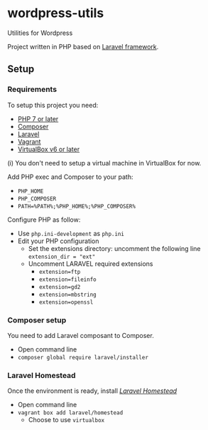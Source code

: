 # wordpress-utils
Utilities for Wordpress

Project written in PHP based on [Laravel framework](https://laravel.com/).

## Setup

### Requirements 
To setup this project you need:
* [PHP 7 or later](https://www.php.net/downloads.php)
* [Composer](https://getcomposer.org/)
* [Laravel](https://laravel.com/docs/7.x/installation)
* [Vagrant](https://www.vagrantup.com/downloads.html)
* [VirtualBox v6 or later](https://www.virtualbox.org/wiki/Downloads)

(i) You don't need to setup a virtual machine in VirtualBox for now.


Add PHP exec and Composer to your path:
* `PHP_HOME`
* `PHP_COMPOSER`
* `PATH=%PATH%;%PHP_HOME%;%PHP_COMPOSER%`

Configure PHP as follow:
* Use `php.ini-development` as `php.ini`
* Edit your PHP configuration
  * Set the extensions directory: uncomment the following line `extension_dir = "ext"`
  * Uncomment LARAVEL required extensions
    * `extension=ftp`
    * `extension=fileinfo`
    * `extension=gd2`
    * `extension=mbstring`
    * `extension=openssl`

### Composer setup

You need to add Laravel composant to Composer.
* Open command line
* `composer global require laravel/installer`

### Laravel Homestead 

Once the environment is ready, install *[Laravel Homestead](https://laravel.com/docs/7.x/homestead)*
* Open command line
* `vagrant box add laravel/homestead`
  * Choose to use `virtualbox`


